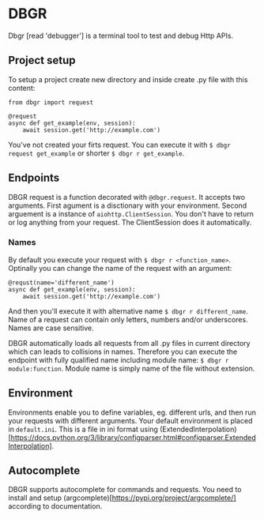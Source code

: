 # DBGR
Dbgr [read 'debugger'] is a terminal tool to test and debug Http APIs.

## Project setup
To setup a project create new directory and inside create .py file with this content:

```
from dbgr import request

@request
async def get_example(env, session):
    await session.get('http://example.com')
```

You've not created your firts request. You can execute it with `$ dbgr request get_example` or shorter `$ dbgr r get_example`.

## Endpoints
DBGR request is a function decorated with `@dbgr.request`. It accepts two arguments. First agument is a disctionary with your environment. Second arguement is a instance of `aiohttp.ClientSession`. You don't have to return or log anything from your request. The ClientSession does it automatically.

### Names
By default you execute your request with `$ dbgr r <function_name>`. Optinally you can change the name of the request with an argument:

```
@requst(name='different_name')
async def get_example(env, session):
    await session.get('http://example.com')
```

And then you'll execute it with alternative name `$ dbgr r different_name`. Name of a request can contain only letters, numbers and/or underscores. Names are case sensitive.

DBGR automatically loads all requests from all .py files in current directory which can leads to collisions in names. Therefore you can execute the endpoint with fully qualified name including module name: `$ dbgr r module:function`. Module name is simply name of the file without extension.

## Environment
Environments enable you to define variables, eg. different urls, and then run your requests with different arguments. Your default environment is placed in `default.ini`. This is a file in ini format using (ExtendedInterpolation)[https://docs.python.org/3/library/configparser.html#configparser.ExtendedInterpolation].

## Autocomplete
DBGR supports autocomplete for commands and requests. You need to install and setup (argcomplete)[https://pypi.org/project/argcomplete/] according to documentation.
